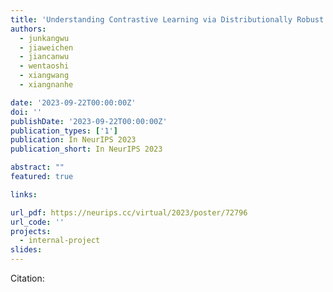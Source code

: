 ```yaml
---
title: 'Understanding Contrastive Learning via Distributionally Robust Optimization'
authors:
  - junkangwu
  - jiaweichen
  - jiancanwu
  - wentaoshi
  - xiangwang
  - xiangnanhe

date: '2023-09-22T00:00:00Z'
doi: ''
publishDate: '2023-09-22T00:00:00Z'
publication_types: ['1']
publication: In NeurIPS 2023 
publication_short: In NeurIPS 2023 

abstract: ""
featured: true

links:

url_pdf: https://neurips.cc/virtual/2023/poster/72796
url_code: ''
projects:
  - internal-project
slides:
---
```




Citation:

